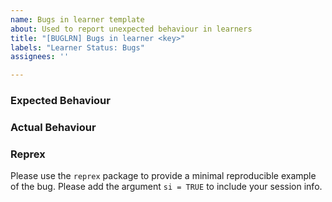 ```yaml
---
name: Bugs in learner template
about: Used to report unexpected behaviour in learners
title: "[BUGLRN] Bugs in learner <key>"
labels: "Learner Status: Bugs"
assignees: ''

---
```


### Expected Behaviour

### Actual Behaviour

### Reprex

Please use the `reprex` package to provide a minimal reproducible example of the bug. Please add the argument `si = TRUE` to include your session info.
